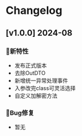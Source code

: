 # Changelog

## [v1.0.0] 2024-08

### 🐣新特性

* 发布正式版本
* 去除OutDTO
* 新增统一异常处理事件
* 入参改完class可灵活选择
* 自定义加解密方法

### 🐞Bug修复

* 暂无